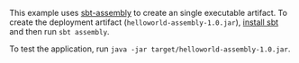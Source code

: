 This example uses [sbt-assembly](https://github.com/sbt/sbt-assembly) to create an single executable artifact. To create the deployment artifact (`helloworld-assembly-1.0.jar`), [install sbt](http://www.scala-sbt.org/release/docs/Getting-Started/Setup.html) and then run `sbt assembly`.

To test the application, run `java -jar target/helloworld-assembly-1.0.jar`.